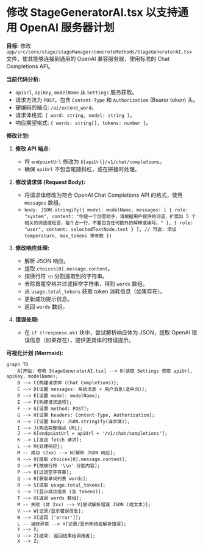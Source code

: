 # 修改 StageGeneratorAI.tsx 以支持通用 OpenAI 服务器计划

**目标:** 修改 `app/src/core/stage/stageManager/concreteMethods/StageGeneratorAI.tsx` 文件，使其能够连接到通用的 OpenAI 兼容服务器，使用标准的 Chat Completions API。

**当前代码分析:**

- `apiUrl`, `apiKey`, `modelName` 从 `Settings` 服务获取。
- 请求方法为 `POST`，包含 `Content-Type` 和 `Authorization` (Bearer token) 头。
- 硬编码的端点: `/ai/extend_word`。
- 请求体格式: `{ word: string, model: string }`。
- 响应期望格式: `{ words: string[], tokens: number }`。

**修改计划:**

1.  **修改 API 端点:**

    - 将 `endpointUrl` 修改为 `${apiUrl}/v1/chat/completions`。
    - 确保 `apiUrl` 不包含尾随斜杠，或在拼接时处理。

2.  **修改请求体 (Request Body):**

    - 将请求体修改为符合 OpenAI Chat Completions API 的格式，使用 `messages` 数组。
    - `body: JSON.stringify({
  model: modelName,
  messages: [
    { role: "system", content: "你是一个创意助手，请根据用户提供的词语，扩展出 5 个相关的词语或短语，每个占一行，不要包含任何额外的解释或编号。" },
    { role: "user", content: selectedTextNode.text }
  ],
  // 可选: 添加 temperature, max_tokens 等参数
})`

3.  **修改响应处理:**

    - 解析 JSON 响应。
    - 提取 `choices[0].message.content`。
    - 按换行符 `\n` 分割提取到的字符串。
    - 去除首尾空格并过滤掉空字符串，得到 `words` 数组。
    - 从 `usage.total_tokens` 获取 token 消耗信息（如果存在）。
    - 更新成功提示信息。
    - 返回 `words` 数组。

4.  **错误处理:**
    - 在 `if (!response.ok)` 块中，尝试解析响应体为 JSON，提取 OpenAI 错误信息（如果存在），提供更具体的错误提示。

**可视化计划 (Mermaid):**

```mermaid
graph TD
    A[开始: 修改 StageGeneratorAI.tsx] --> B(读取 Settings 获取 apiUrl, apiKey, modelName);
    B --> C{构建请求体 (Chat Completions)};
    C --> D[设置 messages: 系统消息 + 用户消息(选中词)];
    D --> E[设置 model: modelName];
    E --> F{构建请求选项};
    F --> G[设置 method: POST];
    G --> H[设置 headers: Content-Type, Authorization];
    H --> I[设置 body: JSON.stringify(请求体)];
    I --> J{构造完整端点 URL};
    J --> K[endpointUrl = apiUrl + '/v1/chat/completions'];
    K --> L[发送 fetch 请求];
    L --> M{处理响应};
    M -- 成功 (2xx) --> N[解析 JSON 响应];
    N --> O[提取 choices[0].message.content];
    O --> P[按换行符 '\\n' 分割内容];
    P --> Q[过滤空字符串];
    Q --> R[获取单词列表 words];
    R --> S[提取 usage.total_tokens];
    S --> T[显示成功信息 (含 tokens)];
    T --> U[返回 words 数组];
    M -- 失败 (非 2xx) --> V[尝试解析错误 JSON (或文本)];
    V --> W[记录/显示错误信息];
    W --> X[返回 ['error']];
    L -- 捕获异常 --> Y[记录/显示网络或解析错误];
    Y --> X;
    U --> Z[结束: 返回结果给调用者];
    X --> Z;
```
